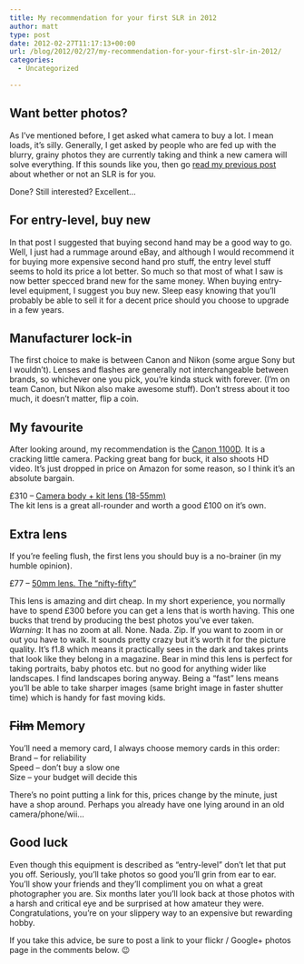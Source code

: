 ```yaml
---
title: My recommendation for your first SLR in 2012
author: matt
type: post
date: 2012-02-27T11:17:13+00:00
url: /blog/2012/02/27/my-recommendation-for-your-first-slr-in-2012/
categories:
  - Uncategorized

---
```

## Want better photos?

As I’ve mentioned before, I get asked what camera to buy a lot. I mean loads, it’s silly. Generally, I get asked by people who are fed up with the blurry, grainy photos they are currently taking and think a new camera will solve everything. If this sounds like you, then go [read my previous post][1] about whether or not an SLR is for you.

Done? Still interested? Excellent…

## For entry-level, buy new

In that post I suggested that buying second hand may be a good way to go. Well, I just had a rummage around eBay, and although I would recommend it for buying more expensive second hand pro stuff, the entry level stuff seems to hold its price a lot better. So much so that most of what I saw is now better specced brand new for the same money. When buying entry-level equipment, I suggest you buy new. Sleep easy knowing that you’ll probably be able to sell it for a decent price should you choose to upgrade in a few years.

## Manufacturer lock-in

The first choice to make is between Canon and Nikon (some argue Sony but I wouldn’t). Lenses and flashes are generally not interchangeable between brands, so whichever one you pick, you’re kinda stuck with forever. (I’m on team Canon, but Nikon also make awesome stuff). Don’t stress about it too much, it doesn’t matter, flip a coin.

## My favourite

After looking around, my recommendation is the [Canon 1100D](http://www.amazon.co.uk/gp/product/B004MPQXZA/ref=as_li_ss_tl?ie=UTF8&tag=mattburnscouk-21&linkCode=as2&camp=1634&creative=19450&creativeASIN=B004MPQXZA). It is a cracking little camera. Packing great bang for buck, it also shoots HD video. It’s just dropped in price on Amazon for some reason, so I think it’s an absolute bargain.

£310 – [Camera body + kit lens (18-55mm)](http://www.amazon.co.uk/gp/product/B004MPQXZA/ref=as_li_ss_tl?ie=UTF8&tag=mattburnscouk-21&linkCode=as2&camp=1634&creative=19450&creativeASIN=B004MPQXZA)  
The kit lens is a great all-rounder and worth a good £100 on it’s own.

## Extra lens

If you’re feeling flush, the first lens you should buy is a no-brainer (in my humble opinion).

£77 – [50mm lens. The “nifty-fifty”](http://www.amazon.co.uk/gp/product/B00005K47X/ref=as_li_ss_tl?ie=UTF8&tag=mattburnscouk-21&linkCode=as2&camp=1634&creative=19450&creativeASIN=B00005K47X)

This lens is amazing and dirt cheap. In my short experience, you normally have to spend £300 before you can get a lens that is worth having. This one bucks that trend by producing the best photos you’ve ever taken.  
_Warning_: It has no zoom at all. None. Nada. Zip. If you want to zoom in or out you have to walk. It sounds pretty crazy but it’s worth it for the picture quality. It’s f1.8 which means it practically sees in the dark and takes prints that look like they belong in a magazine. Bear in mind this lens is perfect for taking portraits, baby photos etc. but no good for anything wider like landscapes. I find landscapes boring anyway. Being a “fast” lens means you’ll be able to take sharper images (same bright image in faster shutter time) which is handy for fast moving kids.

## ~~Film~~ Memory

You’ll need a memory card, I always choose memory cards in this order:  
Brand – for reliability  
Speed – don’t buy a slow one  
Size – your budget will decide this

There’s no point putting a link for this, prices change by the minute, just have a shop around. Perhaps you already have one lying around in an old camera/phone/wii…

## Good luck

Even though this equipment is described as “entry-level” don’t let that put you off. Seriously, you’ll take photos so good you’ll grin from ear to ear. You’ll show your friends and they’ll compliment you on what a great photographer you are. Six months later you’ll look back at those photos with a harsh and critical eye and be surprised at how amateur they were. Congratulations, you’re on your slippery way to an expensive but rewarding hobby.

If you take this advice, be sure to post a link to your flickr / Google+ photos page in the comments below. 😉

 [1]: http://www.mattburns.co.uk/blog/2010/05/22/buying-your-first-slr/ "Buying Your First SLR"